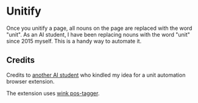 # Unitify

Once you unitify a page, all nouns on the page are replaced with the word "unit". As an AI student, I have been replacing nouns with the word "unit" since 2015 myself. This is a handy way to automate it.


## Credits

Credits to [another AI student](https://github.com/flipflop97/unitify) who kindled my idea for a unit automation browser extension.

The extension uses [wink pos-tagger](https://winkjs.org/). 